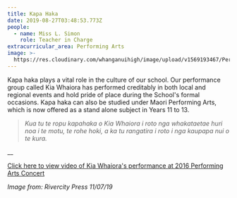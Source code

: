 ```yaml
---
title: Kapa Haka
date: 2019-08-27T03:48:53.773Z
people:
  - name: Miss L. Simon
    role: Teacher in Charge
extracurricular_area: Performing Arts
image: >-
  https://res.cloudinary.com/whanganuihigh/image/upload/v1569193467/Performing%20Arts/kapahaka.jpg
---
```

Kapa haka plays a vital role in the culture of our school. Our performance group called Kia Whaiora has performed creditably in both local and regional events and hold pride of place during the School's formal occasions. Kapa haka can also be studied under Maori Performing Arts, which is now offered as a stand alone subject in Years 11 to 13.

> _Kua tu te ropu kapahaka o Kia Whaiora i roto nga whakataetae huri noa i te motu, te rohe hoki, a ka tu rangatira i roto i nga kaupapa nui o te kura._

__

[Click here to view video of Kia Whaiora's performance at 2016 Performing Arts Concert](https://www.youtube.com/watch?v=9hkl_kPJFJw)

_Image from: Rivercity Press 11/07/19_
